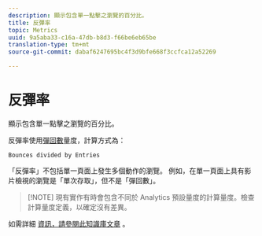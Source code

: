 ```yaml
---
description: 顯示包含單一點擊之瀏覽的百分比。
title: 反彈率
topic: Metrics
uuid: 9a5aba33-c16a-47db-b8d3-f66be6eb65be
translation-type: tm+mt
source-git-commit: dabaf6247695bc4f3d9bfe668f3ccfca12a52269

---
```



# 反彈率

顯示包含單一點擊之瀏覽的百分比。

反彈率使用[彈回數](/help/components/c-variables/c-metrics/metrics-bounces.md)量度，計算方式為：

`Bounces divided by Entries`

「反彈率」不包括單一頁面上發生多個動作的瀏覽。 例如，在單一頁面上具有影片檢視的瀏覽是「單次存取」，但不是「彈回數」。

>[!NOTE] 現有實作有時會包含不同於 Analytics 預設量度的計算量度。檢查計算量度定義，以確定沒有差異。

如需詳細 [資訊，請參閱此知識庫文章](https://marketing.adobe.com/resources/help/en_US/home/index.html#kb-analytics-comparing-bounces-and-single-access) 。
